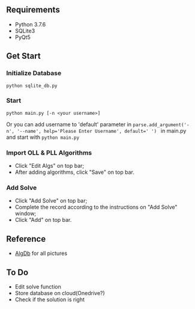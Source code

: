 ## Requirements

- Python 3.7.6
- SQLite3
- PyQt5

## Get Start

### Initialize Database

```shell
python sqlite_db.py
```

### Start

```shell
python main.py [-n <your username>]
```

Or you can add username to 'default' parameter in `parse.add_argument('-n', '--name', help='Please Enter Username', default=' ') ` in main.py and start with `python main.py`

### Import OLL & PLL Algorithms

- Click "Edit Algs" on top bar;
- After adding algorithms, click "Save" on top bar.

### Add Solve

- Click "Add Solve" on top bar;
- Complete the record according to the instructions on "Add Solve" window;
- Click "Add" on top bar.

## Reference

- [AlgDb](http://algdb.net/puzzle/333) for all pictures

## To Do

- Edit solve function
- Store database on cloud(Onedrive?)
- Check if the solution is right